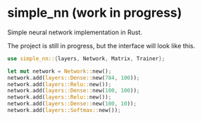 # simple_nn (work in progress)

Simple neural network implementation in Rust.

The project is still in progress, but the interface will look like this.

```rust
use simple_nn::{layers, Network, Matrix, Trainer};

let mut network = Network::new();
network.add(layers::Dense::new(784, 100));
network.add(layers::Relu::new());
network.add(layers::Dense::new(100, 100));
network.add(layers::Relu::new());
network.add(layers::Dense::new(100, 10));
network.add(layers::Softmax::new());
```
